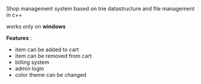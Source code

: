 Shop management system based on trie datastructure and file management in c++

works only on **windows**

**Features** :
- item can be added to cart
- item can be removed from cart
- billing system
- admin login
- color theme can be changed
